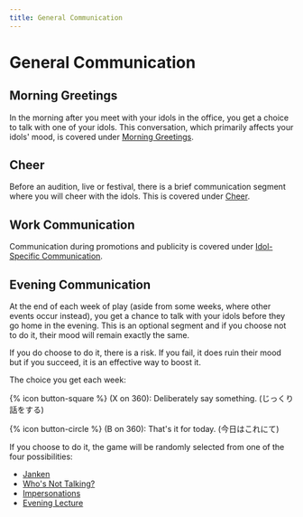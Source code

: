 ```yaml
---
title: General Communication
---
```


# General Communication

## Morning Greetings

In the morning after you meet with your idols in the office, you get a choice to talk with one of your idols. This conversation, which primarily affects your idols' mood, is covered under [Morning Greetings](morning-greetings).

## Cheer

Before an audition, live or festival, there is a brief communication segment where you will cheer with the idols. This is covered under [Cheer](cheer).

## Work Communication

Communication during promotions and publicity is covered under [Idol-Specific Communication](/idol-specific-communication/).

## Evening Communication

At the end of each week of play (aside from some weeks, where other events occur instead), you get a chance to talk with your idols before they go home in the evening.  This is an optional segment and if you choose not to do it, their mood will remain exactly the same.

If you do choose to do it, there is a risk.  If you fail, it does ruin their mood but if you succeed, it is an effective way to boost it.

The choice you get each week:

{% icon button-square %} (X on 360): Deliberately say something. (じっくり話をする)

{% icon button-circle %} (B on 360): That's it for today. (今日はこれにて)

If you choose to do it, the game will be randomly selected from one of the four possibilities:

- [Janken](janken)
- [Who's Not Talking?](whos-not-talking)
- [Impersonations](impersonations)
- [Evening Lecture](evening-lecture)
